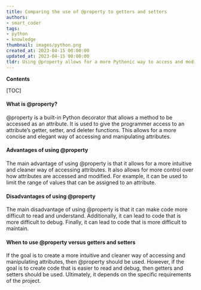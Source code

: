 ```yaml
---
title: Comparing the use of @property to getters and setters
authors:
- smart_coder
tags:
- python
- knowledge
thumbnail: images/python.png
created_at: 2023-04-15 00:00:00
updated_at: 2023-04-15 00:00:00
tldr: Using @property allows for a more Pythonic way to access and modify attributes, while getters and setters are more verbose and can be used to add additional logic.
---
```


**Contents**

[TOC]

#### What is @property?

@property is a built-in Python decorator that allows a method to be accessed as an attribute. It is used to give the programmer access to an attribute’s getter, setter, and deleter functions. This allows for a more concise and elegant way of accessing and manipulating attributes.

#### Advantages of using @property

The main advantage of using @property is that it allows for a more intuitive and cleaner way of accessing attributes. It also allows for more control over how attributes are accessed and modified. For example, it can be used to limit the range of values that can be assigned to an attribute.

#### Disadvantages of using @property

The main disadvantage of using @property is that it can make code more difficult to read and understand. Additionally, it can lead to code that is more difficult to debug. Finally, it can lead to code that is more difficult to maintain.

#### When to use @property versus getters and setters

If the goal is to create a more intuitive and cleaner way of accessing and manipulating attributes, then @property should be used. However, if the goal is to create code that is easier to read and debug, then getters and setters should be used. Ultimately, it depends on the specific requirements of the project.

